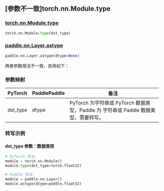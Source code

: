 ## [参数不一致]torch.nn.Module.type

### [torch.nn.Module.type](https://pytorch.org/docs/stable/generated/torch.nn.Module.html#torch.nn.Module.type)

```python
torch.nn.Module.type(dst_type)
```

### [paddle.nn.Layer.astype](https://www.paddlepaddle.org.cn/documentation/docs/zh/develop/api/paddle/nn/Layer_cn.html#astype-dtype-none)

```python
paddle.nn.Layer.astype(dtype=None)
```

两者参数用法不一致，具体如下：

### 参数映射

| PyTorch  | PaddlePaddle | 备注                                                                                    |
| -------- | ------------ | --------------------------------------------------------------------------------------- |
| dst_type | dtype        | PyTorch 为字符串或 PyTorch 数据类型，Paddle 为 字符串或 Paddle 数据类型，需要转写。 |

### 转写示例

#### dst_type 参数：数据类型

```python
# PyTorch 写法:
module = torch.nn.Module()
module.type(dst_type=torch.float32)

# Paddle 写法:
module = paddle.nn.Layer()
module.astype(dtype=paddle.float32)
```
